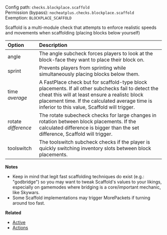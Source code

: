 Config path: `checks.blockplace.scaffold`  
Permission (bypass): `nocheatplus.checks.blockplace.scaffold`  
Exemption: `BLOCKPLACE_SCAFFOLD`  

Scaffold is a multi-module check that attempts to enforce realistic speeds and movements when scaffolding (placing blocks below yourself)

| Option | Description |
| :----- | :--------- |
| angle  | The angle subcheck forces players to look at the block-face they want to place their block on.|
| sprint | Prevents players from sprinting while simultaneously placing blocks below them.|
| time _average_| A FastPlace check but for scaffold-type block placements. If all other subchecks fail to detect the cheat this will at least ensure a realistc block placement time. If the calculated average time is inferior to this value, Scaffold will trigger.|
| rotate _difference_| The rotate subecheck checks for large changes in rotation between block placements. If the calculated difference is bigger than the set difference, Scaffold will trigger.|
| toolswitch| The toolswitch subcheck checks if the player is quickly switching inventory slots between block placements.|

**Notes**
* Keep in mind that legit fast scaffolding techniques do exist (e.g.: "godbridge") so you may want to tweak Scaffold's values to your likings, especially on gamemodes where bridging is a core/important mechanic, like Skywars.
* Some Scaffold implementations may trigger MorePackets if turning around too fast.

**Related**  
* [Active](https://github.com/Updated-NoCheatPlus/Docs/blob/master/Settings/General.md#active)
* [Actions](https://github.com/Updated-NoCheatPlus/Docs/blob/master/Settings/General.md#actions)
